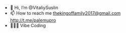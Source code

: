 - 👋 Hi, I’m @VitaliySuslin
- 📫 How to reach me
    thekingoffamily2017@gmail.com
    http://t.me/palemupro
- 👨🏻‍💻 Vibe Coding
  
<!---
VitaliySuslin/VitaliySuslin is a ✨ special ✨ repository because its `README.md` (this file) appears on your GitHub profile.
You can click the Preview link to take a look at your changes.
--->
